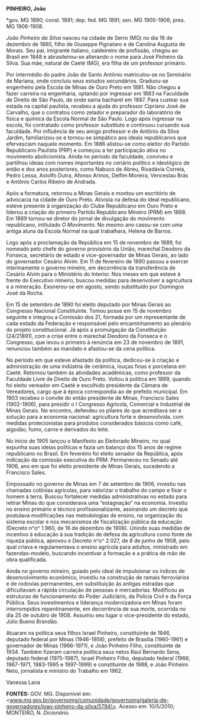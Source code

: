 **PINHEIRO, João**

\*gov. MG 1890; const. 1891; dep. fed. MG 1891; sen. MG 1905-1906; pres.
MG 1906-1908.

*João Pinheiro da Silva* nasceu na cidade de Serro (MG) no dia 16 de
dezembro de 1860, filho de Giuseppe Pignataro e de Carolina Augusta de
Morais. Seu pai, imigrante italiano, caldeireiro de profissão, chegou ao
Brasil em 1848 e abrasileirou-se alterando o nome para José Pinheiro da
Silva. Sua mãe, natural de Caeté (MG), era filha de um professor
primário.

Por intermédio do padre João de Santo Antônio matriculou-se no Seminário
de Mariana, onde concluiu seus estudos secundários. Graduou-se
engenheiro pela Escola de Minas de Ouro Preto em 1881. Não chegou a
fazer carreira na engenharia, optando por ingressar em 1883 na Faculdade
de Direito de São Paulo, de onde sairia bacharel em 1887. Para custear
sua estada na capital paulista, recebeu a ajuda do professor Cipriano
José de Carvalho, que o contratou como zelador e preparador do
laboratório de física e química da Escola Normal de São Paulo. Logo após
ingressar na escola, foi contratado como professor substituto e
continuou cursando sua faculdade. Por influência de seu amigo professor
e de Antônio da Silva Jardim, familiarizou-se e tornou-se simpático aos
ideais republicanos que efervesciam naquele momento. Em 1886 alistou-se
como eleitor do Partido Republicano Paulista (PRP) e começou a ter
participação ativa no movimento abolicionista. Ainda no período da
faculdade, conviveu e partilhou ideias com nomes importantes no cenário
político e ideológico de então e dos anos posteriores, como Nabuco de
Abreu, Rivadávia Correia, Pedro Lessa, Astolfo Dutra, Afonso Arinos,
Delfim Moreira, Venceslau Brás e Antônio Carlos Ribeiro de Andrada.

Após a formatura, retornou a Minas Gerais e montou um escritório de
advocacia na cidade de Ouro Preto. Ativista na defesa do ideal
republicano, esteve presente à organização do Clube Republicano em Ouro
Preto e liderou a criação do primeiro Partido Republicano Mineiro (PRM)
em 1888. Em 1889 tornou-se diretor do jornal de divulgação do movimento
republicano, intitulado *O Movimento*. No mesmo ano casou-se com uma
antiga aluna da Escola Normal na qual trabalhara, Helena de Barros.

Logo após a proclamação da República em 15 de novembro de 1889, foi
nomeado pelo chefe do governo provisório da União, marechal Deodoro da
Fonseca, secretário de estado e vice-governador de Minas Gerais, ao lado
do governador Cesário Alvim. Em 11 de fevereiro de 1890 passou a exercer
interinamente o governo mineiro, em decorrência da transferência de
Cesário Alvim para o Ministério do Interior. Nos meses em que esteve à
frente do Executivo mineiro, buscou medidas para desenvolver a
agricultura e a mineração. Exonerou-se em agosto, sendo substituído por
Domingos José da Rocha.

Em 15 de setembro de 1890 foi eleito deputado por Minas Gerais ao
Congresso Nacional Constituinte. Tomou posse em 15 de novembro seguinte
e integrou a Comissão dos 21, formada por um representante de cada
estado da Federação e responsável pelo encaminhamento ao plenário do
projeto constitucional. Já após a promulgação da Constituição
(24/21891), com a crise entre o marechal Deodoro da Fonseca e o
Congresso, que levou o primeiro à renúncia em 23 de novembro de 1891,
renunciou também ao mandato e afastou-se da cena política.

No período em que esteve afastado da política, dedicou-se à criação e
administração de uma indústria de cerâmica, louças finas e porcelana em
Caeté. Retornou também às atividades acadêmicas, como professor da
Faculdade Livre de Direito de Ouro Preto. Voltou à política em 1899,
quando foi eleito vereador em Caeté e escolhido presidente da Câmara de
Vereadores, cargo que à época correspondia ao de prefeito municipal. Em
1903 recebeu o convite do então presidente de Minas, Francisco Sales
(1902-1906), para presidir o I Congresso Agrícola, Comercial e
Industrial de Minas Gerais. No encontro, defendeu os pilares do que
acreditava ser a solução para a economia nacional: agricultura forte e
desenvolvida, com medidas protecionistas para produtos considerados
básicos como café, algodão, fumo, carne e derivados do leite.

No início de 1905 lançou o Manifesto ao Eleitorado Mineiro, no qual
expunha suas ideias políticas e fazia um balanço dos 15 anos de regime
republicano no Brasil. Em fevereiro foi eleito senador da República,
após indicação da comissão executiva do PRM. Permaneceu no Senado até
1906, ano em que foi eleito presidente de Minas Gerais, sucedendo a
Francisco Sales.

Empossado no governo de Minas em 7 de setembro de 1906, investiu nas
chamadas colônias agrícolas, para valorizar o trabalho do campo e fixar
o homem à terra. Buscou fortalecer medidas administrativas no estado
para retirar Minas do que considerava uma “estagnação” na economia.
Investiu no ensino primário e técnico profissionalizante, assinando um
decreto que postulava modificações nas metodologias de ensino, na
organização do sistema escolar e nos mecanismos de fiscalização pública
da educação (Decreto n^o^ 1.960, de 16 de dezembro de 1906). Unindo suas
medidas de incentivo à educação à sua tradição de defesa da agricultura
como fonte de riqueza pública, aprovou o Decreto n^o^ 2.027, de 8 de
junho de 1908, pelo qual criava e regulamentava o ensino agrícola para
adultos, ministrado em fazendas-modelo, buscando incentivar a formação e
a prática de mão de obra qualificada.

Ainda no governo mineiro, guiado pelo ideal de impulsionar os índices de
desenvolvimento econômico, investiu na construção de ramais ferroviários
e de rodovias permanentes, em substituição às antigas estradas que
dificultavam a rápida circulação de pessoas e mercadorias. Modificou as
estruturas de funcionamento do Poder Judiciário, da Polícia Civil e da
Força Pública. Seus investimentos e liderança modernizadora em Minas
foram interrompidos repentinamente, em decorrência de sua morte,
ocorrida no dia 25 de outubro de 1908. Assumiu seu lugar o
vice-presidente do estado, Júlio Bueno Brandão.

Atuaram na política seus filhos Israel Pinheiro, constituinte de 1946,
deputado federal por Minas (1946-1956), prefeito de Brasília (1960-1961)
e governador de Minas (1966-1971), e João Pinheiro Filho, constituinte
de 1934. Também fizeram carreira política seus netos Raul Bernardo Sena,
deputado federal (1975-1987), Israel Pinheiro Filho, deputado federal
(1966, 1967-1971, 1983-1995 e 1997-1999) e constituinte de 1988, e João
Pinheiro Neto, jornalista e ministro do Trabalho em 1962.

Vanessa Lana

**FONTES:** GOV. MG. Disponível em:
\<www.mg.gov.br/governomg/comunidade/governomg/galeria-de-governadores/joao-pinheiro-da-silva/5794\>.
Acesso em: 10/5/2010; MONTEIRO, N. *Dicionário.*
